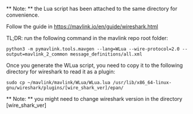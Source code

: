 ** Note: ** the Lua script has been attached to the same directory for convenience.

Follow the guide in https://mavlink.io/en/guide/wireshark.html

TL;DR: run the following command in the mavlink repo root folder:
```
python3 -m pymavlink.tools.mavgen --lang=WLua --wire-protocol=2.0 --output=mavlink_2_common message_definitions/all.xml
```

Once you generate the WLua script, you need to copy it to the following directory for wireshark to read it as a plugin:
```
sudo cp ~/mavlink/mavlink/WLua/WLua.lua /usr/lib/x86_64-linux-gnu/wireshark/plugins/[wire_shark_ver]/epan/
```

** Note: ** you might need to change wireshark version in the directory [wire_shark_ver]